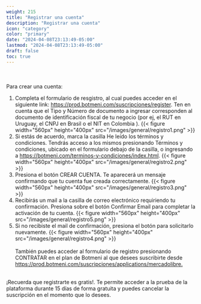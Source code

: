 ```yaml
---
weight: 215
title: "Registrar una cuenta"
description: "Registrar una cuenta"
icon: "category"
color: "primary"
date: "2024-04-08T23:13:49-05:00"
lastmod: "2024-04-08T23:13:49-05:00"
draft: false
toc: true
---
```

<br></br>
Para crear una cuenta:
1. Completa el formulario de resgistro, al cual puedes acceder en el siguiente link: <https://prod.botmeni.com/suscripciones/register>. Ten en cuenta que el Tipo y Número de documento a ingresar corresponden al documento de identificación fiscal de tu negocio (por ej, el RUT en Uruguay, el CNPJ en Brasil o el NIT en Colombia ).
{{< figure width="560px" height="400px" src="/images/general/registro1.png" >}}
2. Si estás de acuerdo, marca la casilla He leído los términos y condiciones. Tendrás acceso a los mismos presionando Términos y condiciones, ubicado en el formulario debajo de la casilla, o ingresando a <https://botmeni.com/terminos-y-condiciones/index.html>.
{{< figure width="560px" height="400px" src="/images/general/registro2.png" >}}
3. Presiona el botón CREAR CUENTA. Te aparecerá un mensaje confirmando que tu cuenta fue creada correctamente.
{{< figure width="560px" height="400px" src="/images/general/registro3.png" >}}
4. Recibirás un mail a la casilla de correo electrónico requiriendo tu confirmación. Presiona sobre el botón Confirmar Email para completar la activación de tu cuenta.
{{< figure width="560px" height="400px" src="/images/general/registro5.png" >}}
5. Si no recibiste el mail de confirmación, presiona el botón para solicitarlo nuevamente.
{{< figure width="560px" height="400px" src="/images/general/registro4.png" >}}
<br></br>
También puedes acceder al formulario de registro presionando CONTRATAR en el plan de Botmeni al que desees suscribirte desde <https://prod.botmeni.com/suscripciones/applications/mercadolibre.> <br></br>

¡Recuerda que registrarte es gratis!. Te permite acceder a la prueba de la plataforma durante 15 días de forma gratuita y puedes cancelar la suscripción en el momento que lo desees.


